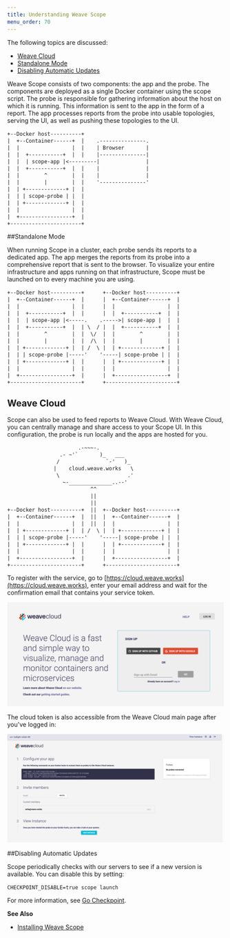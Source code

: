 ```yaml
---
title: Understanding Weave Scope
menu_order: 70
---
```


The following topics are discussed:

* [Weave Cloud](#service-mode)
* [Standalone Mode](#stand-alone-mode)
* [Disabling Automatic Updates](#disable)

Weave Scope consists of two components: the app and the probe. The components are deployed as a single Docker container using the scope script. The probe is responsible for gathering information about the host on which it is running. This information is sent to the app in the form of a report. The app processes reports from the probe into usable topologies, serving the UI, as well as pushing these topologies to the UI.

    +--Docker host----------+
    |  +--Container------+  |    .---------------.
    |  |                 |  |    | Browser       |
    |  |  +-----------+  |  |    |---------------|
    |  |  | scope-app |<---------|               |
    |  |  +-----------+  |  |    |               |
    |  |        ^        |  |    |               |
    |  |        |        |  |    '---------------'
    |  | +-------------+ |  |
    |  | | scope-probe | |  |
    |  | +-------------+ |  |
    |  |                 |  |
    |  +-----------------+  |
    +-----------------------+

##<a name="stand-alone-mode"></a>Standalone Mode

When running Scope in a cluster, each probe sends its reports to a dedicated app. The app merges the reports from its probe into a comprehensive report that is sent to the browser.  To visualize your entire infrastructure and apps running on that infrastructure, Scope must be launched on to every machine you are using.

    +--Docker host----------+      +--Docker host----------+
    |  +--Container------+  |      |  +--Container------+  |
    |  |                 |  |      |  |                 |  |
    |  |  +-----------+  |  |      |  |  +-----------+  |  |
    |  |  | scope-app |<-----.    .----->| scope-app |  |  |
    |  |  +-----------+  |  | \  / |  |  +-----------+  |  |
    |  |        ^        |  |  \/  |  |        ^        |  |
    |  |        |        |  |  /\  |  |        |        |  |
    |  | +-------------+ |  | /  \ |  | +-------------+ |  |
    |  | | scope-probe |-----'    '-----| scope-probe | |  |
    |  | +-------------+ |  |      |  | +-------------+ |  |
    |  |                 |  |      |  |                 |  |
    |  +-----------------+  |      |  +-----------------+  |
    +-----------------------+      +-----------------------+

## <a name="service-mode"></a>Weave Cloud

Scope can also be used to feed reports to Weave Cloud. With Weave Cloud, you can centrally manage and share access to your Scope UI. In this configuration, the probe is run locally and the apps are hosted for you.

                           .-~~~-.
                     .- ~'`       )_   ___
                    /               `-'   )_
                   |    cloud.weave.works   \
                    \                      .'
                      ~-______________..--'
                               ^^
                               ||
                               ||
    +--Docker host----------+  ||  +--Docker host----------+
    |  +--Container------+  |  ||  |  +--Container------+  |
    |  |                 |  |  ||  |  |                 |  |
    |  | +-------------+ |  | /  \ |  | +-------------+ |  |
    |  | | scope-probe |-----'    '-----| scope-probe | |  |
    |  | +-------------+ |  |      |  | +-------------+ |  |
    |  |                 |  |      |  |                 |  |
    |  +-----------------+  |      |  +-----------------+  |
    +-----------------------+      +-----------------------+

To register with the service, go to [https://cloud.weave.works](https://cloud.weave.works), enter your email address and wait for the confirmation email that contains your service token.

![`Weave Cloud` Signup](images/weave-cloud-signup.png)


The cloud token is also accessible from the Weave Cloud main page after you've logged in:

![Weave Cloud Configure Your App](images/weave-cloud-main-page.png)

##<a name="disable"></a>Disabling Automatic Updates

Scope periodically checks with our servers to see if a new version is available. You can disable this by setting:

    CHECKPOINT_DISABLE=true scope launch

For more information, see [Go Checkpoint](https://github.com/weaveworks/go-checkpoint).

**See Also**

 * [Installing Weave Scope](/site/installing.md)

